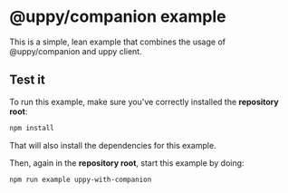 # @uppy/companion example

This is a simple, lean example that combines the usage of @uppy/companion and uppy client.

## Test it

To run this example, make sure you've correctly installed the **repository root**:

```bash
npm install
```

That will also install the dependencies for this example.

Then, again in the **repository root**, start this example by doing:

```bash
npm run example uppy-with-companion
```
